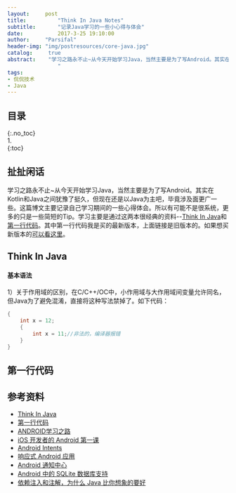 ```yaml
---
layout:		post
title:			"Think In Java Notes"
subtitle:		"记录Java学习的一些小心得与体会"
date:			2017-3-25 19:10:00
author:		"Parsifal"
header-img:	"img/postresources/core-java.jpg"
catalog:     true
abstract:    "学习之路永不止~从今天开始学习Java，当然主要是为了写Android。其实在Kotlin和Java之间犹豫了挺久，但现在还是以Java为主吧，毕竟涉及面更广一些。这篇博文主要记录自己学习期间的一些心得体会。所以有可能不是很系统，更多的只是一些简短的Tip。 
				"
tags:
- 侃侃技术
- Java
---
```

## 目录    
{:.no_toc}    
1.    
{:toc}

## 扯扯闲话
学习之路永不止~从今天开始学习Java，当然主要是为了写Android。其实在Kotlin和Java之间犹豫了挺久，但现在还是以Java为主吧，毕竟涉及面更广一些。这篇博文主要记录自己学习期间的一些心得体会。所以有可能不是很系统，更多的只是一些简短的Tip。学习主要是通过这两本很经典的资料--[Think In Java](https://www.gitbook.com/book/quanke/think-in-java/details)和[第一行代码](https://github.com/robertzhai/ebooks/blob/master/android/%E7%AC%AC%E4%B8%80%E8%A1%8C%E4%BB%A3%E7%A0%81%E2%80%94%E2%80%94Android.pdf)。其中第一行代码我是买的最新版本，上面链接是旧版本的。如果想买新版本的[可以看这里](http://blog.csdn.net/guolin_blog/article/details/52032038)。


## Think In Java
#### 基本语法
1）关于作用域的区别，在C/C++/OC中，小作用域与大作用域间变量允许同名，但Java为了避免混淆，直接将这种写法禁掉了。如下代码：

```Java
{
	int x = 12;
	{
		int x = 11;//非法的，编译器报错
	}
}
```



## 第一行代码




## 参考资料
- [Think In Java](https://www.gitbook.com/book/quanke/think-in-java/details)
- [第一行代码](https://github.com/robertzhai/ebooks/blob/master/android/%E7%AC%AC%E4%B8%80%E8%A1%8C%E4%BB%A3%E7%A0%81%E2%80%94%E2%80%94Android.pdf)
- [ANDROID学习之路](http://stormzhang.com/android/2014/07/07/learn-android-from-rookie/)
- [iOS 开发者的 Android 第一课](https://www.objccn.io/issue-11-1/)
- [Android Intents](https://objccn.io/issue-11-2/)
- [响应式 Android 应用](https://objccn.io/issue-11-3/)
- [Android 通知中心](https://objccn.io/issue-11-4/)
- [Android 中的 SQLite 数据库支持](https://objccn.io/issue-11-5/)
- [依赖注入和注解，为什么 Java 比你想象的要好](https://objccn.io/issue-11-6/)
